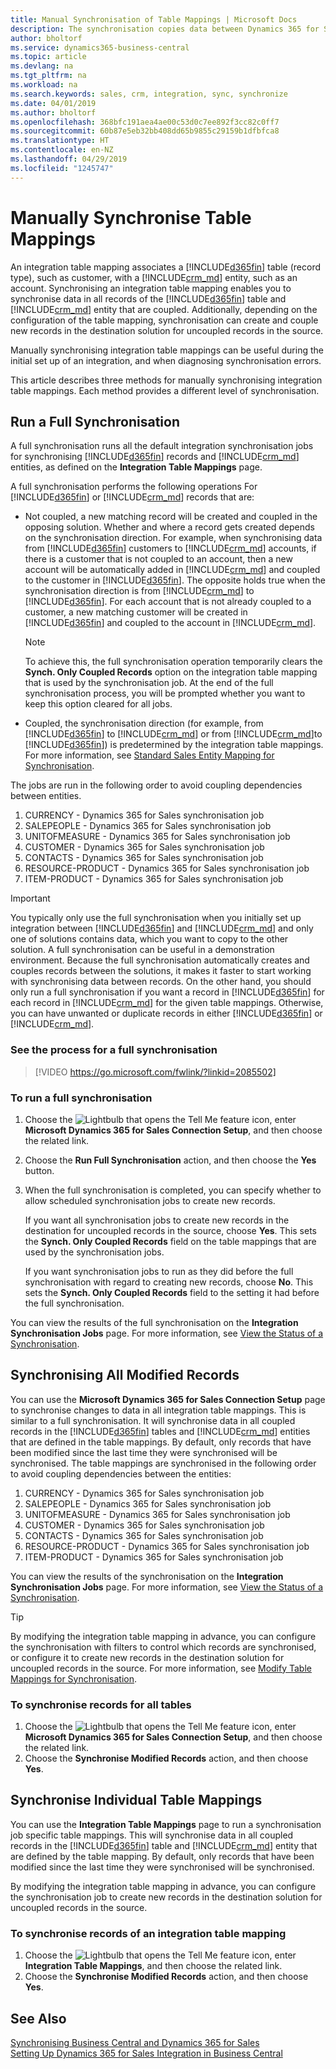 ```yaml
---
title: Manual Synchronisation of Table Mappings | Microsoft Docs
description: The synchronisation copies data between Dynamics 365 for Sales entries and Business Central to keep both systems up-to-date.
author: bholtorf
ms.service: dynamics365-business-central
ms.topic: article
ms.devlang: na
ms.tgt_pltfrm: na
ms.workload: na
ms.search.keywords: sales, crm, integration, sync, synchronize
ms.date: 04/01/2019
ms.author: bholtorf
ms.openlocfilehash: 368bfc191aea4ae00c53d0c7ee892f3cc82c0ff7
ms.sourcegitcommit: 60b87e5eb32bb408dd65b9855c29159b1dfbfca8
ms.translationtype: HT
ms.contentlocale: en-NZ
ms.lasthandoff: 04/29/2019
ms.locfileid: "1245747"
---
```

# <a name="manually-synchronize-table-mappings"></a>Manually Synchronise Table Mappings
An integration table mapping associates a [!INCLUDE[d365fin](includes/d365fin_md.md)] table (record type), such as customer, with a [!INCLUDE[crm_md](includes/crm_md.md)] entity, such as an account. Synchronising an integration table mapping enables you to synchronise data in all records of the [!INCLUDE[d365fin](includes/d365fin_md.md)] table and [!INCLUDE[crm_md](includes/crm_md.md)] entity that are coupled. Additionally, depending on the configuration of the table mapping, synchronisation can create and couple new records in the destination solution for uncoupled records in the source.  

Manually synchronising integration table mappings can be useful during the initial set up of an integration, and when diagnosing synchronisation errors.  

This article describes three methods for manually synchronising integration table mappings. Each method provides a different level of synchronisation.

## <a name="run-a-full-synchronization"></a>Run a Full Synchronisation
A full synchronisation runs all the default integration synchronisation jobs for synchronising [!INCLUDE[d365fin](includes/d365fin_md.md)] records and [!INCLUDE[crm_md](includes/crm_md.md)] entities, as defined on the **Integration Table Mappings** page. 

A full synchronisation performs the following operations For [!INCLUDE[d365fin](includes/d365fin_md.md)] or [!INCLUDE[crm_md](includes/crm_md.md)] records that are:

* Not coupled, a new matching record will be created and coupled in the opposing solution.
Whether and where a record gets created depends on the synchronisation direction. For example, when synchronising data from [!INCLUDE[d365fin](includes/d365fin_md.md)] customers to [!INCLUDE[crm_md](includes/crm_md.md)] accounts, if there is a customer that is not coupled to an account, then a new account will be automatically added in [!INCLUDE[crm_md](includes/crm_md.md)] and coupled to the customer in [!INCLUDE[d365fin](includes/d365fin_md.md)]. The opposite holds true when the synchronisation direction is from [!INCLUDE[crm_md](includes/crm_md.md)] to [!INCLUDE[d365fin](includes/d365fin_md.md)]. For each account that is not already coupled to a customer, a new matching customer will be created in [!INCLUDE[d365fin](includes/d365fin_md.md)] and coupled to the account in [!INCLUDE[crm_md](includes/crm_md.md)].  

     > [!NOTE]  
     >  To achieve this, the full synchronisation operation temporarily clears the **Synch. Only Coupled Records** option on the integration table mapping that is used by the synchronisation job. At the end of the full synchronisation process, you will be prompted whether you want to keep this option cleared for all jobs.  

* Coupled, the synchronisation direction (for example, from [!INCLUDE[d365fin](includes/d365fin_md.md)] to [!INCLUDE[crm_md](includes/crm_md.md)] or from [!INCLUDE[crm_md](includes/crm_md.md)]to [!INCLUDE[d365fin](includes/d365fin_md.md)]) is predetermined by the integration table mappings. For more information, see [Standard Sales Entity Mapping for Synchronisation](admin-synchronizing-business-central-and-sales.md#standard-sales-entity-mapping-for-synchronization).  

The jobs are run in the following order to avoid coupling dependencies between entities.  

1.  CURRENCY - Dynamics 365 for Sales synchronisation job  
2.  SALEPEOPLE - Dynamics 365 for Sales synchronisation job  
3.  UNITOFMEASURE - Dynamics 365 for Sales synchronisation job  
4.  CUSTOMER - Dynamics 365 for Sales synchronisation job  
5.  CONTACTS - Dynamics 365 for Sales synchronisation job  
6.  RESOURCE-PRODUCT - Dynamics 365 for Sales synchronisation job  
7.  ITEM-PRODUCT - Dynamics 365 for Sales synchronisation job  

> [!IMPORTANT]  
>  You typically only use the full synchronisation when you initially set up integration between [!INCLUDE[d365fin](includes/d365fin_md.md)] and [!INCLUDE[crm_md](includes/crm_md.md)] and only one of solutions contains data, which you want to copy to the other solution. A full synchronisation can be useful in a demonstration environment. Because the full synchronisation automatically creates and couples records between the solutions, it makes it faster to start working with synchronising data between records. On the other hand, you should only run a full synchronisation if you want a record in [!INCLUDE[d365fin](includes/d365fin_md.md)] for each record in [!INCLUDE[crm_md](includes/crm_md.md)] for the given table mappings. Otherwise, you can have unwanted or duplicate records in either [!INCLUDE[d365fin](includes/d365fin_md.md)] or [!INCLUDE[crm_md](includes/crm_md.md)].  

### <a name="see-the-process-for-a-full-synchronization"></a>See the process for a full synchronisation
> [!VIDEO https://go.microsoft.com/fwlink/?linkid=2085502]

### <a name="to-run-a-full-synchronization"></a>To run a full synchronisation  
1.  Choose the ![Lightbulb that opens the Tell Me feature](media/ui-search/search_small.png "Tell me what you want to do") icon, enter **Microsoft Dynamics 365 for Sales Connection Setup**, and then choose the related link.
2.  Choose the **Run Full Synchronisation** action, and then choose the **Yes** button.  
3.  When the full synchronisation is completed, you can specify whether to allow scheduled synchronisation jobs to create new records.  

    If you want all synchronisation jobs to create new records in the destination for uncoupled records in the source, choose **Yes**. This sets the **Synch. Only Coupled Records** field on the table mappings that are used by the synchronisation jobs.  

    If you want synchronisation jobs to run as they did before the full synchronisation with regard to creating new records, choose **No**. This sets the **Synch. Only Coupled Records** field to the setting it had before the full synchronisation.  

You can view the results of the full synchronisation on the **Integration Synchronisation Jobs** page. For more information, see [View the Status of a Synchronisation](admin-how-to-view-synchronization-status.md).  

## <a name="synchronizing-all-modified-records"></a>Synchronising All Modified Records
You can use the **Microsoft Dynamics 365 for Sales Connection Setup** page to synchronise changes to data in all integration table mappings. This is similar to a full synchronisation. It will synchronise data in all coupled records in the [!INCLUDE[d365fin](includes/d365fin_md.md)] tables and [!INCLUDE[crm_md](includes/crm_md.md)] entities that are defined in the table mappings. By default, only records that have been modified since the last time they were synchronised will be synchronised. The table mappings are synchronised in the following order to avoid coupling dependencies between the entities:  

1.  CURRENCY - Dynamics 365 for Sales synchronisation job  
2.  SALEPEOPLE - Dynamics 365 for Sales synchronisation job  
3.  UNITOFMEASURE - Dynamics 365 for Sales synchronisation job  
4.  CUSTOMER - Dynamics 365 for Sales synchronisation job  
5.  CONTACTS - Dynamics 365 for Sales synchronisation job  
6.  RESOURCE-PRODUCT \- Dynamics 365 for Sales synchronisation job  
7.  ITEM-PRODUCT - Dynamics 365 for Sales synchronisation job  

You can view the results of the synchronisation on the **Integration Synchronisation Jobs** page. For more information, see [View the Status of a Synchronisation](admin-how-to-view-synchronization-status.md).  

> [!TIP]  
>  By modifying the integration table mapping in advance, you can configure the synchronisation with filters to control which records are synchronised, or configure it to create new records in the destination solution for uncoupled records in the source. For more information, see [Modify Table Mappings for Synchronisation](admin-how-to-modify-table-mappings-for-synchronization.md).

### <a name="to-synchronize-records-for-all-tables"></a>To synchronise records for all tables  
1.  Choose the ![Lightbulb that opens the Tell Me feature](media/ui-search/search_small.png "Tell me what you want to do") icon, enter **Microsoft Dynamics 365 for Sales Connection Setup**, and then choose the related link.
2.  Choose the **Synchronise Modified Records** action, and then choose **Yes**.  

## <a name="synchronize-individual-table-mappings"></a>Synchronise Individual Table Mappings
You can use the **Integration Table Mappings** page to run a synchronisation job specific table mappings. This will synchronise data in all coupled records in the [!INCLUDE[d365fin](includes/d365fin_md.md)] table and [!INCLUDE[crm_md](includes/crm_md.md)] entity that are defined by the table mapping. By default, only records that have been modified since the last time they were synchronised will be synchronised.  

By modifying the integration table mapping in advance, you can configure the synchronisation job to create new records in the destination solution for uncoupled records in the source.

### <a name="to-synchronize-records-of-an-integration-table-mapping"></a>To synchronise records of an integration table mapping  
1.  Choose the ![Lightbulb that opens the Tell Me feature](media/ui-search/search_small.png "Tell me what you want to do") icon, enter **Integration Table Mappings**, and then choose the related link.
2.  Choose the **Synchronise Modified Records** action, and then choose **Yes**.  

## <a name="see-also"></a>See Also  
[Synchronising Business Central and Dynamics 365 for Sales](admin-synchronizing-business-central-and-sales.md)   
[Setting Up Dynamics 365 for Sales Integration in Business Central](admin-setting-up-integration-with-dynamics-sales.md)   
